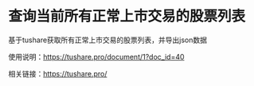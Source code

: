 # 查询当前所有正常上市交易的股票列表

基于tushare获取所有正常上市交易的股票列表，并导出json数据

使用说明：https://tushare.pro/document/1?doc_id=40

相关链接：https://tushare.pro/